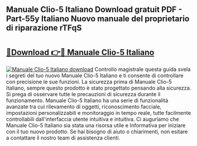## Manuale Clio-5 Italiano Download gratuit PDF - Part-55y Italiano Nuovo manuale del proprietario di riparazione rTFqS

# <h2><a href="http://dfc3s8y.blite.top/?on=Manuale+Clio-5+Italiano">🔗Download 👉🔴 Manuale Clio-5 Italiano</a></h2>

[![Manuale Clio-5 Italiano download](https://i.imgur.com/lujVjoI.png)](http://dfc3s8y.blite.top/?on=Manuale+Clio-5+Italiano)
Controllo magistrale questa guida svela i segreti del tuo nuovo Manuale Clio-5 Italiano e ti consente di controllare con precisione le sue funzioni. La sicurezza prima di Manuale Clio-5 Italiano, sempre questo prodotto è stato progettato pensando alla sicurezza. Si prega di osservare tutte le precauzioni di sicurezza durante il funzionamento. Manuale Clio-5 Italiano ha una serie di funzionalità avanzate tra cui rilevamento di oggetti, riconoscimento facciale, impostazioni personalizzabili e monitoraggio in tempo reale, tutte facilmente controllabili dall'interfaccia utente intuitiva e intuitiva. Ci auguriamo che Manuale Clio-5 Italiano sia stata una risorsa utile e Informativa per iniziare con il tuo nuovo prodotto. Se hai bisogno di aiuto o chiarimenti, non esitare a contattare il nostro team di assistenza clienti.
